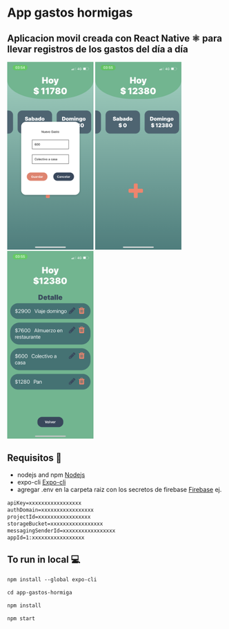 # App gastos hormigas

## Aplicacion movil creada con React Native ⚛️ para llevar registros de los gastos del día a día 
<img src="assets/img-readme/IMG_0822%202.PNG" alt="drawing" width="200"/>
<img src="assets/img-readme/IMG_0823.PNG" alt="drawing" width="200"/>
<img src="assets/img-readme/IMG_0824.PNG" alt="drawing" width="200"/>



## Requisitos 📝
- nodejs and npm [Nodejs](https://nodejs.org/en/)
- expo-cli [Expo-cli](https://docs.expo.dev/)
- agregar .env en la carpeta raiz con los secretos de  firebase [Firebase](https://console.firebase.google.com/) ej.
```
apiKey=xxxxxxxxxxxxxxxxx
authDomain=xxxxxxxxxxxxxxxxx
projectId=xxxxxxxxxxxxxxxxx
storageBucket=xxxxxxxxxxxxxxxxx
messagingSenderId=xxxxxxxxxxxxxxxxx
appId=1:xxxxxxxxxxxxxxxxx
```



## To run in local 💻
```
npm install --global expo-cli
```
```
cd app-gastos-hormiga
```
```
npm install
```

```
npm start
```
